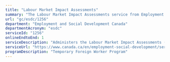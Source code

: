 ```yaml
---
title: "Labour Market Impact Assessments"
summary: "The Labour Market Impact Assessments service from Employment and Social Development Canada is available end-to-end online, according to the GC Service Inventory."
url: "gc/esdc/1256"
department: "Employment and Social Development Canada"
departmentAcronym: "esdc"
serviceId: "1256"
onlineEndtoEnd: 1
serviceDescription: "Administers the Labour Market Impact Assessments (LMIA) process to support employers who are seeking to address immediate skills and labour shortages by hiring temporary foreign workers.  Employers of some types of temporary workers need to get a Labour Market Impact Assessment (LMIA) before the worker applies for a work permit. An LMIA is a document from Employment and Social Development Canada that gives the employer permission to hire a temporary foreign worker."
serviceUrl: "https://www.canada.ca/en/employment-social-development/services/foreign-workers.html"
programDescription: "Temporary Foreign Worker Program"
---
```


